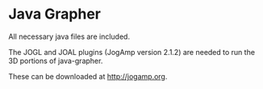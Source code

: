 Java Grapher
=========
All necessary java files are included.

The JOGL and JOAL plugins (JogAmp version 2.1.2) are needed to run the 3D portions of java-grapher.

These can be downloaded at http://jogamp.org.

